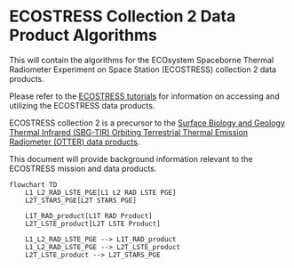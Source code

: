 # ECOSTRESS Collection 2 Data Product Algorithms

This will contain the algorithms for the ECOsystem Spaceborne Thermal Radiometer Experiment on Space Station (ECOSTRESS) collection 2 data products. 

Please refer to the [ECOSTRESS tutorials](https://github.com/ECOSTRESS-Tutorials) for information on accessing and utilizing the ECOSTRESS data products.

ECOSTRESS collection 2 is a precursor to the [Surface Biology and Geology Thermal Infrared (SBG-TIR) Orbiting Terrestrial Thermal Emission Radiometer (OTTER) data products](https://github.com/sbg-tir).

This document will provide background information relevant to the ECOSTRESS mission and data products. 

```mermaid
flowchart TD
    L1_L2_RAD_LSTE_PGE[L1 L2 RAD LSTE PGE]
    L2T_STARS_PGE[L2T STARS PGE]

    L1T_RAD_product[L1T RAD Product]
    L2T_LSTE_product[L2T LSTE Product]

    L1_L2_RAD_LSTE_PGE --> L1T_RAD_product
    L1_L2_RAD_LSTE_PGE --> L2T_LSTE_product
    L2T_LSTE_product --> L2T_STARS_PGE
```

